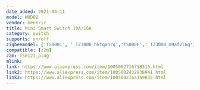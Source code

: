 ```yaml
---
date_added: 2021-04-11
model: WHD02
vendor: Generic
title: Mini Smart Switch 10A/16A
category: switch
supports: on/off
zigbeemodel: ['TS0001', '_TZ3000_hktqahrq','TS000F','_TZ3000_m9af2l6g']
compatible: [z2m]
z2m: TS0121_plug
mlink: 
link: https://www.aliexpress.com/item/1005002716718315.html
link2: https://www.aliexpress.com/item/1005002432938941.html
link3: https://www.aliexpress.com/item/1005002164359835.html
---
```

